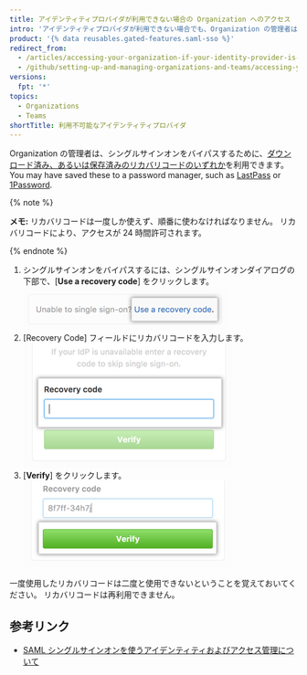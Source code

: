 ```yaml
---
title: アイデンティティプロバイダが利用できない場合の Organization へのアクセス
intro: 'アイデンティティプロバイダが利用できない場合でも、Organization の管理者はシングルサインオンをバイパスし、リカバリコードを利用して {% data variables.product.product_name %}にサインインできます。'
product: '{% data reusables.gated-features.saml-sso %}'
redirect_from:
  - /articles/accessing-your-organization-if-your-identity-provider-is-unavailable
  - /github/setting-up-and-managing-organizations-and-teams/accessing-your-organization-if-your-identity-provider-is-unavailable
versions:
  fpt: '*'
topics:
  - Organizations
  - Teams
shortTitle: 利用不可能なアイデンティティプロバイダ
---
```


Organization の管理者は、シングルサインオンをバイパスするために、[ダウンロード済み、あるいは保存済みのリカバリコードのいずれか](/articles/downloading-your-organization-s-saml-single-sign-on-recovery-codes)を利用できます。 You may have saved these to a password manager, such as [LastPass](https://lastpass.com/) or [1Password](https://1password.com/).

{% note %}

**メモ:** リカバリコードは一度しか使えず、順番に使わなければなりません。 リカバリコードにより、アクセスが 24 時間許可されます。

{% endnote %}

1. シングルサインオンをバイパスするには、シングルサインオンダイアログの下部で、[**Use a recovery code**] をクリックします。 ![リカバリコードを入力するためのリンク](/assets/images/help/saml/saml_use_recovery_code.png)
2. [Recovery Code] フィールドにリカバリコードを入力します。 ![リカバリコードを入力するフィールド](/assets/images/help/saml/saml_recovery_code_entry.png)
3. [**Verify**] をクリックします。 ![リカバリコードを検証するボタン](/assets/images/help/saml/saml_verify_recovery_codes.png)

一度使用したリカバリコードは二度と使用できないということを覚えておいてください。 リカバリコードは再利用できません。

## 参考リンク

- [SAML シングルサインオンを使うアイデンティティおよびアクセス管理について](/articles/about-identity-and-access-management-with-saml-single-sign-on)
